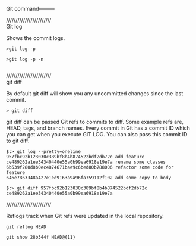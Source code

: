 
Git command———


////////////////////////     
Git log

Shows the commit logs.


```
>git log -p   

>git log -p -n   


```

////////////////////////     
git diff

By default git diff will show you any uncommitted changes since the last commit.
```
> git diff

```

git diff can be passed Git refs to commits to diff. Some example refs are, HEAD, tags, and branch names. Every commit in Git has a commit ID which you can get when you execute GIT LOG. You can also pass this commit ID to git diff.

```
$:> git log --pretty=oneline
957fbc92b123030c389bf8b4b874522bdf2db72c add feature
ce489262a1ee34340440e55a0b99ea6918e19e7a rename some classes
6b539f280d8b0ec4874671bae9c6bed80b788006 refactor some code for feature
646e7863348a427e1ed9163a9a96fa759112f102 add some copy to body

$:> git diff 957fbc92b123030c389bf8b4b874522bdf2db72c ce489262a1ee34340440e55a0b99ea6918e19e7a
```


////////////////////////

Reflogs track when Git refs were updated in the local repository. 


```
git reflog HEAD

git show 28b344f HEAD@{11}

```